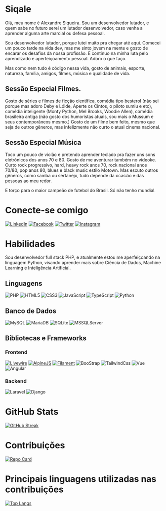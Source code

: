 # Siqale

Olá, meu nome é Alexandre Siqueira. Sou um desenvolvedor lutador, e quem sabe no futuro serei um lutador desenvolvedor, caso venha a aprender alguma arte marcial ou defesa pessoal.

Sou desenvolvedor lutador, porque lutei muito pra chegar até aqui. Comecei um pouco tarde na vida dev, mas me sinto jovem na mente e gosto de encarar os desafios da nossa profissão. E continuo na minha luta pelo aprendizado e aperfeiçoamento pessoal. Adoro o que faço.

Mas como nem tudo é código nessa vida, gosto de animais, esporte, natureza, família, amigos, filmes, música e qualidade de vida. 

## Sessão Especial **Filmes**. 

Gosto de séries e filmes de ficção científica, comédia tipo besterol (não sei porque mas adoro Deby e Lóide, Aperte os Cintos, o piloto sumiu e etc), comédia inteligente (Monty Python, Mel Brooks, Woodie Allen), comédia brasileira antiga (não gosto dos humoristas atuais, sou mais o Mussum e seus contemporâneos mesmo.) Gosto de um filme bem feito, mesmo que seja de outros gêneros, mas infelizmente não curto o atual cinema nacional.

## Sessão Especial **Música**

Toco um pouco de violão e pretendo aprender teclado pra fazer uns sons eletrônicos dos anos 70 e 80. Gosto de me aventurar também no videoke. Curto rock progressivo, hard, heavy rock anos 70, rock nacional anos 70/80, pop anos 80, blues e black music estilo Motown. Mas escuto outros gêneros, como samba ou sertanejo, tudo depende da ocasião e das pessoas ao meu redor. 

E torço para o maior campeão de futebol do Brasil. Só não tenho mundial.

# Conecte-se comigo

[![LinkedIn](https://img.shields.io/badge/LinkedIn-000?style=for-the-badge&logo=linkedin&logoColor=0E76A8)](https://www.linkedin.com/in/alexandre-siqueira-ba889170/)   [![Facebook](https://img.shields.io/badge/Facebook-000?style=for-the-badge&logo=facebook)](https://www.facebook.com/alexandre.siqueira.9619/)    [![Twitter](https://img.shields.io/badge/Twitter-000?style=for-the-badge&logo=twitter)](https://twitter.com/siqale)    [![Instagram](https://img.shields.io/badge/Instagram-000?style=for-the-badge&logo=instagram)](https://www.instagram.com/siqale/)

# Habilidades

Sou desenvolvedor full stack PHP, e atualmente estou me aperfeiçoando na linguagem Python, visando aprender mais sobre Ciência de Dados, Machine Learning e Inteligência Artificial.

## Linguagens

![PHP](https://img.shields.io/badge/PHP-000?logo=php&style=for-the-badge&logoColor=777BB4) ![HTML5](https://img.shields.io/badge/HTML5-000?style=for-the-badge&logo=html5) ![CSS3](https://img.shields.io/badge/CSS3-000?style=for-the-badge&logo=css3&logoColor=264CE4) ![JavaScript](https://img.shields.io/badge/JavaScript-000?style=for-the-badge&logo=javascript) ![TypeScript](https://img.shields.io/badge/TypeScript-000?style=for-the-badge&logo=typescript) ![Python](https://img.shields.io/badge/Python-000?style=for-the-badge&logo=python)

## Banco de Dados

![MySQL](https://img.shields.io/badge/MySQL-000?logo=mysql&logoColor=white&style=for-the-badge) ![MariaDB](https://img.shields.io/badge/MariaDB-000?logo=mariadb&logoColor=4479A1&style=for-the-badge) ![SQLite](https://img.shields.io/badge/SQLite-000?logo=sqlite&logoColor=003B57&style=for-the-badge)
![MSSQLServer](https://img.shields.io/badge/Microsoft_SQL_Server-000?logo=microsoft-sql-server&logoColor=CC2927&style=for-the-badge)

## Bibliotecas e Frameworks

### Frontend
[![Livewire](https://img.shields.io/badge/Livewire-000?style=for-the-badge&logo=livewire&logoColor=4E56A6)](https://laravel-livewire.com/)   [![AlpineJS](https://img.shields.io/badge/AlpineJs-000?style=for-the-badge&logo=alpinedotjs&logoColor=#8BC0D0)](https://alpinejs.dev/)   [![Filament](https://img.shields.io/badge/Filament-000?style=for-the-badge&logo=filament&logoColor=4E56A6)](https://filamentphp.com/)  ![BooStrap](https://img.shields.io/badge/Bootstrap-000?logo=bootstrap&logoColor=7952B3&style=for-the-badge)  ![TailwindCss](https://img.shields.io/badge/TailwindCss-000?logo=tailwindcss&logoColor=06B6D4&style=for-the-badge)   ![Vue](https://img.shields.io/badge/Vue-000?style=for-the-badge&logo=vuedotjs&logoColor=E23237)   ![Angular](https://img.shields.io/badge/Angular-000?style=for-the-badge&logo=angular&logoColor=C3002F)

### Backend

![Laravel](https://img.shields.io/badge/Laravel-000?style=for-the-badge&logo=laravel&logoColor=FF2D20)   ![Django](https://img.shields.io/badge/Django-000?style=for-the-badge&logo=django&logoColor=092E20)
# GitHub Stats

[![GitHub Streak](https://streak-stats.demolab.com/?user=siqale&theme=dark)](https://git.io/streak-stats)

# Contribuições

[![Repo Card](https://github-readme-stats.vercel.app/api/pin/?username=siqale&repo=exercicios_phyton&bg_color=000&border_color=30A3DC&show_icons=true&icon_color=30A3DC&title_color=E94D5F&text_color=FFF)](https://github.com/siqale/exercicios_phyton)

# Principais linguagens utilizadas nas contribuições

[![Top Langs](https://github-readme-stats.vercel.app/api/top-langs/?username=siqale&layout=donut&theme=dark)](https://github.com/siqale/github-readme-stats)

